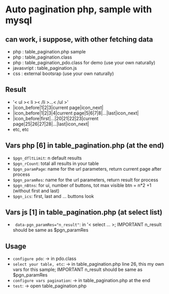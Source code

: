 # Auto pagination php, sample with mysql 
## can work, i suppose, with other fetching data

- php : table_pagination.php sample
- php : table_pagination.class
- php : table_pagination_pdo.class for demo (use your own naturally)
- javasvript : table_pagination.js
- css : external bootsrap (use your own naturally)

## Result
- '< ul >< li >< /li >...< /ul >'
- |icon_before|1|2|3|current page|icon_next|
- |icon_before|1|2|3|4|current page|5|6|7|8|...|last|icon_next|
- |icon_before|first|...|20|21|22|23|current page|25|26|27|28|...|last|icon_next|
- etc, etc

## Vars php [6] in table_pagination.php (at the end)
* `$pgn_dfltLimit`: n default results
* `$pgn_rCount`: total all results in your table
* `$pgn_paramPage`: name for the url parameters, return current page after process
* `$pgn_paramRes`: name for the url parameters, return result for process
* `$pgn_nBtns`: for ui, number of buttons, tot max visible btn = n*2 +1 (without first and last)
* `$pgn_ics`: first, last and ... buttons look

## Vars js [1] in table_pagination.php (at select list)
* ` data-pgn_paramRes="n_result"`: in '< select ... >; IMPORTANT  n_result should be same as $pgn_paramRes

## Usage
* `configure pdo`: -> in pdo.class
* `select your table, etc`: -> in table_pagination.php line 26, this my own vars for this sample; IMPORTANT  n_result should be same as $pgn_paramRes
* `configure vars pagination`: -> in table_pagination.php at the end
* `test`: -> open table_pagination.php
